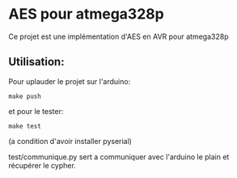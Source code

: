 # AES pour atmega328p

Ce projet est une implémentation d'AES en AVR pour atmega328p

## Utilisation:
Pour uplauder le projet sur l'arduino:

    make push

et pour le tester:

    make test

(a condition d'avoir installer pyserial)

test/communique.py sert a communiquer avec l'arduino le plain et récupérer le cypher.
